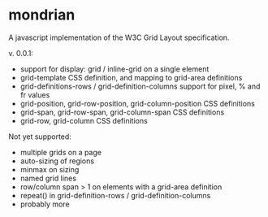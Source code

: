 mondrian
========

A javascript implementation of the W3C Grid Layout specification.

v. 0.0.1:
 - support for display: grid / inline-grid on a single element
 - grid-template CSS definition, and mapping to grid-area definitions
 - grid-definitions-rows / grid-definition-columns support for pixel, % and fr values
 - grid-position, grid-row-position, grid-column-position CSS definitions
 - grid-span, grid-row-span, grid-column-span CSS definitions
 - grid-row, grid-column CSS definitions

Not yet supported:
 - multiple grids on a page
 - auto-sizing of regions
 - minmax on sizing
 - named grid lines
 - row/column span > 1 on elements with a grid-area definition
 - repeat() in grid-definition-rows / grid-definition-columns
 - probably more